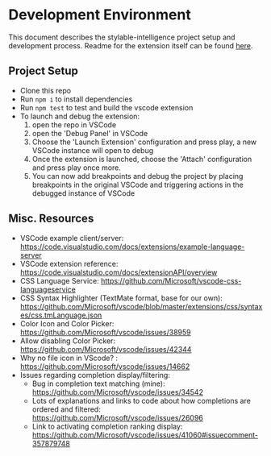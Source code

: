 # Development Environment

This document describes the stylable-intelligence project setup and development process.
Readme for the extension itself can be found [here](https://github.com/wix/stylable-intelligence/blob/master/README.md).

## Project Setup

* Clone this repo
* Run `npm i` to install dependencies
* Run `npm test` to test and build the vscode extension
* To launch and debug the extension:
  1. open the repo in VSCode
  2. open the 'Debug Panel' in VSCode
  3. Choose the 'Launch Extension' configuration and press play, a new VSCode instance will open to debug
  4. Once the extension is launched, choose the 'Attach' configuration and press play once more.
  5. You can now add breakpoints and debug the project by placing breakpoints in the original VSCode and triggering actions in the debugged instance of VSCode

## Misc. Resources

* VSCode example client/server: https://code.visualstudio.com/docs/extensions/example-language-server
* VSCode extension reference: https://code.visualstudio.com/docs/extensionAPI/overview
* CSS Language Service: https://github.com/Microsoft/vscode-css-languageservice
* CSS Syntax Highlighter (TextMate format, base for our own): https://github.com/Microsoft/vscode/blob/master/extensions/css/syntaxes/css.tmLanguage.json
* Color Icon and Color Picker: https://github.com/Microsoft/vscode/issues/38959
* Allow disabling Color Picker: https://github.com/Microsoft/vscode/issues/42344
* Why no file icon in VScode? : https://github.com/Microsoft/vscode/issues/14662
* Issues regarding completion display/filtering:
  * Bug in completion text matching (mine): https://github.com/Microsoft/vscode/issues/34542
  * Lots of explanations and links to code about how completions are ordered and filtered: https://github.com/Microsoft/vscode/issues/26096
  * Link to activating completion ranking display: https://github.com/Microsoft/vscode/issues/41060#issuecomment-357879748
